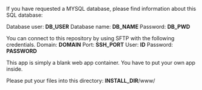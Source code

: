 If you have requested a MYSQL database, please find information about this SQL database:

Database user: __DB_USER__
Database name: __DB_NAME__
Password: __DB_PWD__

You can connect to this repository by using SFTP with the following credentials.
Domain: __DOMAIN__
Port: __SSH_PORT__
User: __ID__
Password: __PASSWORD__


This app is simply a blank web app container. You have to put your own app inside.

Please put your files into this directory: __INSTALL_DIR__/www/
